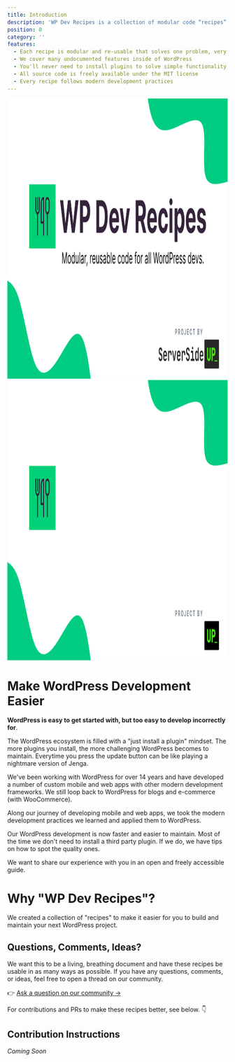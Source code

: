 ```yaml
---
title: Introduction
description: 'WP Dev Recipes is a collection of modular code “recipes” to make your WordPress development experience easier.'
position: 0
category: ''
features:
  - Each recipe is modular and re-usable that solves one problem, very well
  - We cover many undocumented features inside of WordPress
  - You'll never need to install plugins to solve simple functionality
  - All source code is freely available under the MIT license
  - Every recipe follows modern development practices
---
```

<img src="/preview.png" class="light-img" width="1280" height="640" alt=""/>
<img src="/preview-dark.png" class="dark-img" width="1280" height="640" alt=""/>

# Make WordPress Development Easier
**WordPress is easy to get started with, but too easy to develop incorrectly for**.

The WordPress ecosystem is filled with a "just install a plugin" mindset. The more plugins you install, the more challenging WordPress becomes to maintain. Everytime you press the update button can be like playing a nightmare version of Jenga.

We've been working with WordPress for over 14 years and have developed a number of custom mobile and web apps with other modern development frameworks. We still loop back to WordPress for blogs and e-commerce (with WooCommerce).

Along our journey of developing mobile and web apps, we took the modern development practices we learned and applied them to WordPress.

Our WordPress development is now faster and easier to maintain. Most of the time we don't need to install a third party plugin. If we do, we have tips on how to spot the quality ones.

We want to share our experience with you in an open and freely accessible guide.

# Why "WP Dev Recipes"?
We created a collection of "recipes" to make it easier for you to build and maintain your next WordPress project.

<list :items="features"></list>

## Questions, Comments, Ideas?
We want this to be a living, breathing document and have these recipes be usable in as many ways as possible. If you have any questions, comments, or ideas, feel free to open a thread on our community.

👉 [Ask a question on our community →](https://community.serversideup.net/c/open-source/wp-dev-recipes/29) 

For contributions and PRs to make these recipes better, see below. 👇

## Contribution Instructions
*Coming Soon*